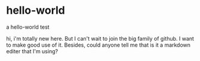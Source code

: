 # hello-world
a hello-world test


hi, i'm totally new here. But I can't wait to join the big family of github. 
I want to make good use of it.
Besides, could anyone tell me that is it a markdown editer that I'm using?
